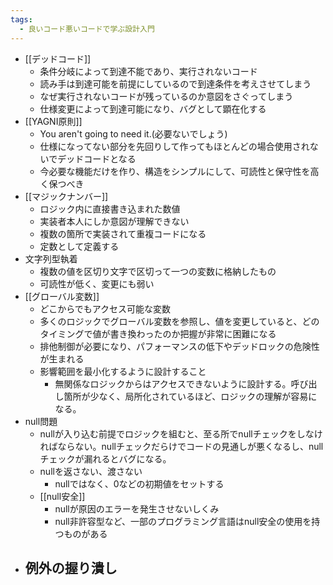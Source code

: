 ```yaml
---
tags:
  - 良いコード悪いコードで学ぶ設計入門
---
```

- [[デッドコード]]
	- 条件分岐によって到達不能であり、実行されないコード
	- 読み手は到達可能を前提にしているので到達条件を考えさせてしまう
	- なぜ実行されないコードが残っているのか意図をさぐってしまう
	- 仕様変更によって到達可能になり、バグとして顕在化する
- [[YAGNI原則]]
	- You aren't going to need it.(必要ないでしょう)
	- 仕様になってない部分を先回りして作ってもほとんどの場合使用されないでデッドコードとなる
	- 今必要な機能だけを作り、構造をシンプルにして、可読性と保守性を高く保つべき
- [[マジックナンバー]]
	- ロジック内に直接書き込まれた数値
	- 実装者本人にしか意図が理解できない
	- 複数の箇所で実装されて重複コードになる
	- 定数として定義する
- 文字列型執着
	- 複数の値を区切り文字で区切って一つの変数に格納したもの
	- 可読性が低く、変更にも弱い
- [[グローバル変数]]
	- どこからでもアクセス可能な変数
	- 多くのロジックでグローバル変数を参照し、値を変更していると、どのタイミングで値が書き換わったのか把握が非常に困難になる
	- 排他制御が必要になり、パフォーマンスの低下やデッドロックの危険性が生まれる
	- 影響範囲を最小化するように設計すること
		- 無関係なロジックからはアクセスできないように設計する。呼び出し箇所が少なく、局所化されているほど、ロジックの理解が容易になる。
- null問題
	- nullが入り込む前提でロジックを組むと、至る所でnullチェックをしなければならない。nullチェックだらけでコードの見通しが悪くなるし、nullチェックが漏れるとバグになる。
	- nullを返さない、渡さない
		- nullではなく、0などの初期値をセットする
	- [[null安全]]
		- nullが原因のエラーを発生させないしくみ
		- null非許容型など、一部のプログラミング言語はnull安全の使用を持つものがある
- 例外の握り潰し
	- 